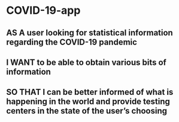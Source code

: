 # COVID-19-app

## AS A user looking for statistical information regarding the COVID-19 pandemic

## I WANT to be able to obtain various bits of information

## SO THAT I can be better informed of what is happening in the world and provide testing centers in the state of the user’s choosing